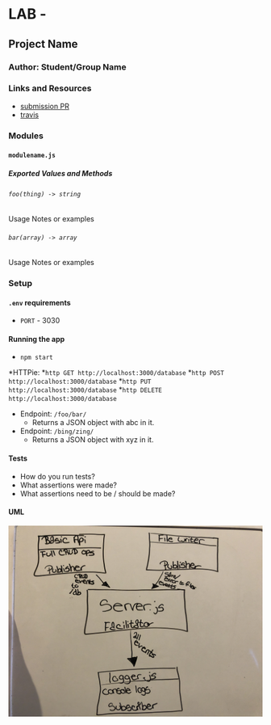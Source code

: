 # LAB - 

## Project Name

### Author: Student/Group Name

### Links and Resources
* [submission PR](http://xyz.com)
* [travis](http://xyz.com)


### Modules
#### `modulename.js`
##### Exported Values and Methods

###### `foo(thing) -> string`
Usage Notes or examples

###### `bar(array) -> array`
Usage Notes or examples

### Setup
#### `.env` requirements
* `PORT` - 3030


#### Running the app
* `npm start`

*HTTPie:
*`http GET http://localhost:3000/database`
*`http POST http://localhost:3000/database`
*`http PUT http://localhost:3000/database`
*`http DELETE http://localhost:3000/database`

* Endpoint: `/foo/bar/`
  * Returns a JSON object with abc in it.
* Endpoint: `/bing/zing/`
  * Returns a JSON object with xyz in it.
  
#### Tests
* How do you run tests?
* What assertions were made?
* What assertions need to be / should be made?

#### UML
![UML Lab 19](./assets/UML-19.JPG)